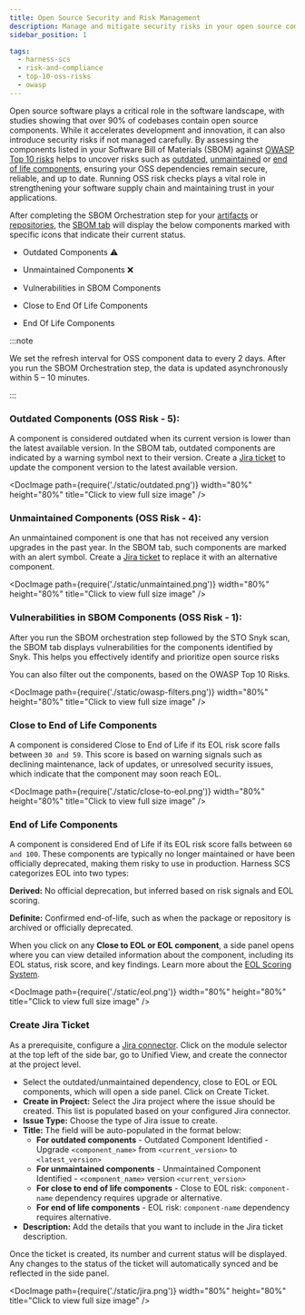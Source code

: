 ```yaml
---
title: Open Source Security and Risk Management
description: Manage and mitigate security risks in your open source components effectively.
sidebar_position: 1

tags:
  - harness-scs 
  - risk-and-compliance
  - top-10-oss-risks
  - owasp
---
```



Open source software plays a critical role in the software landscape, with studies showing that over 90% of codebases contain open source components. While it accelerates development and innovation, it can also introduce security risks if not managed carefully. By assessing the components listed in your Software Bill of Materials (SBOM) against [OWASP Top 10 risks](/docs/software-supply-chain-assurance/manage-risk-and-compliance/standards-and-rule-definitions#oss-top-10-risks) helps to uncover risks such as [outdated](/docs/software-supply-chain-assurance/manage-risk-and-compliance/opensource-security-risk-management#outdated-components-oss-risk---5), [unmaintained](/docs/software-supply-chain-assurance/manage-risk-and-compliance/opensource-security-risk-management#unmaintained-components-oss-risk---4) or [end of life components](/docs/software-supply-chain-assurance/manage-risk-and-compliance/opensource-security-risk-management#end-of-life-components), ensuring your OSS dependencies remain secure, reliable, and up to date. Running OSS risk checks plays a vital role in strengthening your software supply chain and maintaining trust in your applications.

After completing the SBOM Orchestration step for your [artifacts](/docs/software-supply-chain-assurance/open-source-management/generate-sbom-for-artifacts) or [repositories](/docs/software-supply-chain-assurance/open-source-management/generate-sbom-for-repositories), the [SBOM tab](/docs/software-supply-chain-assurance/artifact-security/overview#sbom-tab) will display the below components marked with specific icons that indicate their current status.

- Outdated Components ⚠️

- Unmaintained Components ❌

- Vulnerabilities in SBOM Components 

- Close to End Of Life Components

- End Of Life Components

:::note

We set the refresh interval for OSS component data to every 2 days. After you run the SBOM Orchestration step, the data is updated asynchronously within 5 – 10 minutes.

:::


### Outdated Components (OSS Risk - 5):

A component is considered outdated when its current version is lower than the latest available version. In the SBOM tab, outdated components are indicated by a warning symbol next to their version. Create a [Jira ticket](/docs/software-supply-chain-assurance/manage-risk-and-compliance/opensource-security-risk-management#create-jira-ticket) to update the component version to the latest available version.

<DocImage path={require('./static/outdated.png')} width="80%" height="80%" title="Click to view full size image" />

### Unmaintained Components (OSS Risk - 4):

An unmaintained component is one that has not received any version upgrades in the past year. In the SBOM tab, such components are marked with an alert symbol. Create a [Jira ticket](/docs/software-supply-chain-assurance/manage-risk-and-compliance/opensource-security-risk-management#create-jira-ticket) to replace it with an alternative component.

<DocImage path={require('./static/unmaintained.png')} width="80%" height="80%" title="Click to view full size image" />

### Vulnerabilities in SBOM Components (OSS Risk - 1):

After you run the SBOM orchestration step followed by the STO Snyk scan, the SBOM tab displays vulnerabilities for the components identified by Snyk. This helps you effectively identify and prioritize open source risks



You can also filter out the components, based on the OWASP Top 10 Risks.

<DocImage path={require('./static/owasp-filters.png')} width="80%" height="80%" title="Click to view full size image" />


### Close to End of Life Components

A component is considered Close to End of Life if its EOL risk score falls between `30 and 59`. This score is based on warning signals such as declining maintenance, lack of updates, or unresolved security issues, which indicate that the component may soon reach EOL.

<DocImage path={require('./static/close-to-eol.png')} width="80%" height="80%" title="Click to view full size image" />

### End of Life Components

A component is considered End of Life if its EOL risk score falls between `60 and 100`. These components are typically no longer maintained or have been officially deprecated, making them risky to use in production. Harness SCS categorizes EOL into two types:

**Derived:** No official deprecation, but inferred based on risk signals and EOL scoring.

**Definite:** Confirmed end-of-life, such as when the package or repository is archived or officially deprecated.

When you click on any **Close to EOL or EOL component**, a side panel opens where you can view detailed information about the component, including its EOL status, risk score, and key findings. Learn more about the [EOL Scoring System](/docs/software-supply-chain-assurance/how-to-guides/eol-scoring-system).


<DocImage path={require('./static/eol.png')} width="80%" height="80%" title="Click to view full size image" />

### Create Jira Ticket

As a prerequisite, configure a [Jira connector](/docs/platform/connectors/ticketing-systems/connect-to-jira/). Click on the module selector at the top left of the side bar, go to Unified View, and create the connector at the project level.

- Select the outdated/unmaintained dependency, close to EOL or EOL components, which will open a side panel. Click on Create Ticket.
- **Create in Project:** Select the Jira project where the issue should be created. This list is populated based on your configured Jira connector.
- **Issue Type:** Choose the type of Jira issue to create.
- **Title:** The field will be auto-populated in the format below:
    - **For outdated components** - Outdated Component Identified - Upgrade `<component_name>` from `<current_version>` to `<latest_version>`
    - **For unmaintained components** - Unmaintained Component Identified - `<component_name>` version `<current_version>`
    - **For close to end of life components** - Close to EOL risk: `component-name` dependency requires upgrade or alternative.
    - **For end of life components** - EOL risk: `component-name` dependency requires alternative.
- **Description:** Add the details that you want to include in the Jira ticket description.

 Once the ticket is created, its number and current status will be displayed. Any changes to the status of the ticket will automatically synced and be reflected in the side panel.

<DocImage path={require('./static/jira.png')} width="80%" height="80%" title="Click to view full size image" />

